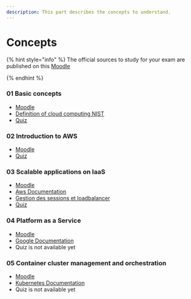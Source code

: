 ```yaml
---
description: This part describes the concepts to understand.
---
```


# Concepts

{% hint style="info" %}
The official sources to study for your exam are published on this [Moodle](https://cyberlearn.hes-so.ch/course/view.php?id=20706)


{% endhint %}

### 01 Basic concepts

* [Moodle](https://cyberlearn.hes-so.ch/mod/resource/view.php?id=1684912)
* [Definition of cloud computing NIST](https://cyberlearn.hes-so.ch/mod/url/view.php?id=1744000)
* [Quiz](https://forms.office.com/Pages/ResponsePage.aspx?id=JPdyo7LAoE6r-w64xvhOQJEkRsVIVXJJqNFbAYkuO95UMUZLTzVXNkNHVVlMUjlCSFRLRUozMURCQy4u)

### 02 Introduction to AWS

* [Moodle](https://cyberlearn.hes-so.ch/mod/resource/view.php?id=1684913)
* [Quiz](https://forms.office.com/Pages/ResponsePage.aspx?id=JPdyo7LAoE6r-w64xvhOQJEkRsVIVXJJqNFbAYkuO95UMDJJVjBPRDhLSERBUUlZSVBLQVk2QlZZVi4u)

### 03 Scalable applications on IaaS

* [Moodle](https://cyberlearn.hes-so.ch/pluginfile.php/3796939/mod\_resource/content/7/CLD%20Lc03%20Scalable%20apps%20on%20IaaS.pdf)
* [Aws Documentation](https://docs.aws.amazon.com/autoscaling/ec2/userguide/what-is-amazon-ec2-auto-scaling.html)
* [Gestion des sessions et loadbalancer](https://docs.aws.amazon.com/fr\_fr/elasticloadbalancing/latest/classic/elb-sticky-sessions.html)
* [Quiz](quiz.md)

### 04 Platform as a Service

* [Moodle](https://cyberlearn.hes-so.ch/mod/resource/view.php?id=1684918)
* [Google Documentation](https://cloud.google.com/appengine)
* Quiz is not available yet

### 05 Container cluster management and orchestration

* [Moodle](https://cyberlearn.hes-so.ch/pluginfile.php/3796954/mod\_resource/content/4/CLD%20Lc06%20Container%20cluster%20mgmt%20and%20orchestration.pdf)
* [Kubernetes Documentation](https://kubernetes.io/fr/docs/home/)
* Quiz  is not available yet
